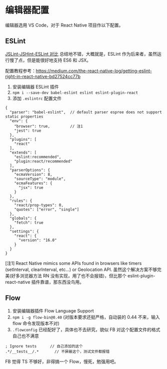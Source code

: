 # 编辑器配置

编辑器选用 VS Code，对于 React Native 项目作以下配置。

## ESLint

[JSLint-JSHint-ESLint 对比](http://moelove.info/2015/11/28/JSLint-JSHint-ESLint%E5%AF%B9%E6%AF%94%E5%92%8CVim%E9%85%8D%E7%BD%AE/) 总结地不错，大概就是，ESLint 作为后来者，虽然运行慢了点，但是能很好地支持 ES6 和 JSX。

配置教程参考：https://medium.com/the-react-native-log/getting-eslint-right-in-react-native-bd27524cc77b

1. 安装编辑器 ESLint 插件
2. `npm i --save-dev babel-eslint eslint eslint-plugin-react`
3. 添加 `.eslintrc` 配置文件

```
{
  "parser": "babel-eslint",  // default parser espree does not support static properties
  "env": {
    "browser": true,         // 注1
    "jest": true
  },
  "plugins": [
    "react"
  ],
  "extends": [
    "eslint:recommended",
    "plugin:react/recommended"
  ],
  "parserOptions": {
    "ecmaVersion": 8,
    "sourceType": "module",
    "ecmaFeatures": {
      "jsx": true
    }
  },
  "rules": {
    "react/prop-types": 0,
    "quotes": ["error", "single"]
  },
  "globals": {
    "fetch": true
  },
  "settings": {
    "react": {
      "version": "16.0"
    }
  }
}
```


[注1] React Native mimics some APIs found in browsers like timers (setInterval, clearInterval, etc…) or Geolocation API. 虽然这个解决方案不够完美(好多浏览器方法 RN 没有实现，用了也不会报错)，但比那个 eslint-plugin-react-native 插件靠谱，那东西没鸟用。

## Flow

1. 安装编辑器插件 Flow Language Support
2. `npm i -g flow-bin@0.40`  (对版本要求还挺严格，自动装的 0.44 不来，输入 flow 命令发现版本不对)
3. `.flowconfig` 已经配好了，具体也不去研究，貌似 FB 对这个配置文件的格式自己也不满意

```
; Ignore tests      // 自己添加的这个
.*/__tests__/.*       // 不屏蔽这个，测试文件都报错
```

FB 觉得 TS 不够好，非得搞一个 Flow，慢死，勉强用吧。
